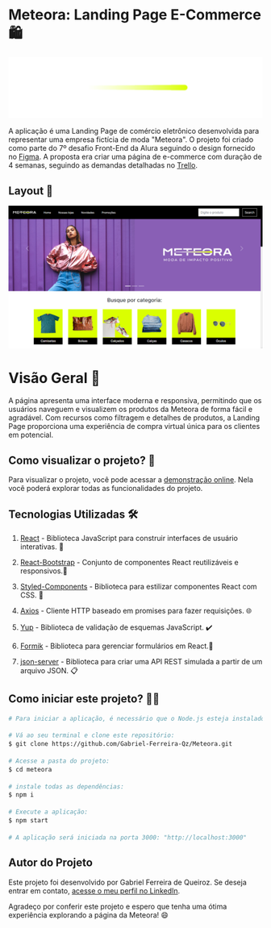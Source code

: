 # Meteora: Landing Page E-Commerce 🛍️

<div align="center">
  <img src="./src/Assets/Meteora-slogan.svg" alt="Meteora: Landing Page E-Commerce">
</div>


A aplicação é uma Landing Page de comércio eletrônico desenvolvida para representar uma empresa fictícia de moda "Meteora". O projeto foi criado como parte do 7º desafio Front-End da Alura seguindo o design fornecido no [Figma](https://www.figma.com). A proposta era criar uma página de e-commerce com duração de 4 semanas, seguindo as demandas detalhadas no [Trello](https://trello.com/pt-BR?&aceid=&adposition=&adgroup=148159506607&campaign=19269516466&creative=641463051732&device=c&keyword=trello&matchtype=e&network=g&placement=&ds_kids=p74543507295&ds_e=GOOGLE&ds_eid=700000001557344&ds_e1=GOOGLE&gad=1&gclid=CjwKCAjwzo2mBhAUEiwAf7wjksrPgC2nQlMN04GbQw7YH1IJV0AN-7F3fqHjYUy35ouy2vv3QZ7HCRoCkgUQAvD_BwE&gclsrc=aw.ds).


## Layout 🎨
![Tela Desktop](./public/demonstrativo.png)

# Visão Geral 🌟

A página apresenta uma interface moderna e responsiva, permitindo que os usuários naveguem e visualizem os produtos da Meteora de forma fácil e agradável. Com recursos como filtragem e detalhes de produtos, a Landing Page proporciona uma experiência de compra virtual única para os clientes em potencial.


## Como visualizar o projeto? 👀

Para visualizar o projeto, você pode acessar a [demonstração online](https://meteora-wkx9.vercel.app/). Nela você poderá explorar todas as funcionalidades do projeto.

## Tecnologias Utilizadas 🛠️
1. [React](https://pt-br.react.dev) - Biblioteca JavaScript para construir interfaces de usuário interativas. 🚀

2. [React-Bootstrap](https://react-bootstrap.netlify.app/)  - Conjunto de componentes React reutilizáveis e responsivos.🎁

3. [Styled-Components](https://styled-components.com/) - Biblioteca para estilizar componentes React com CSS. 💅

4. [Axios](https://axios-http.com/ptbr/) - Cliente HTTP baseado em promises para fazer requisições. 🌐

5. [Yup](https://github.com/jquense/yup/tree/pre-v1) - Biblioteca de validação de esquemas JavaScript. ✔️

6. [Formik](https://formik.org) - Biblioteca para gerenciar formulários em React.📝

7. [json-server](https://www.npmjs.com/package/json-server) - Biblioteca para criar uma API REST simulada a partir de um arquivo JSON. 📋


## Como iniciar este projeto? 👨‍💻

``` bash
# Para iniciar a aplicação, é necessário que o Node.js esteja instalado no computador.

# Vá ao seu terminal e clone este repositório:
$ git clone https://github.com/Gabriel-Ferreira-Qz/Meteora.git

# Acesse a pasta do projeto:
$ cd meteora 

# instale todas as dependências:
$ npm i

# Execute a aplicação:
$ npm start

# A aplicação será iniciada na porta 3000: "http://localhost:3000"
```

## Autor do Projeto
Este projeto foi desenvolvido por Gabriel Ferreira de Queiroz. Se deseja entrar em contato, [acesse o meu perfil no LinkedIn](https://www.linkedin.com/in/gabriel-queiroz-7a1428212/).

Agradeço por conferir este projeto e espero que tenha uma ótima experiência explorando a página da Meteora! 😄
